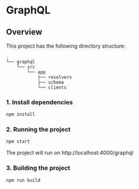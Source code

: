 # GraphQL

## Overview

This project has the following directory structure:

```
.
└── graphql
    └── src
        └── app
            ├── resolvers
            ├── schema
            └── clients
```

### 1. Install dependencies

```sh
npm install
```

### 2. Running the project

```sh
npm start
```

The project will run on http://localhost:4000/graphql

### 3. Building the project

```sh
npm run build
```


